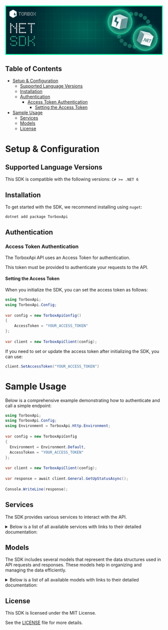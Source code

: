 ![Logo](https://raw.githubusercontent.com/TorBox-App/torbox-sdk-dotnet/main/assets/banner.png)

## Table of Contents

- [Setup \& Configuration](#setup--configuration)
  - [Supported Language Versions](#supported-language-versions)
  - [Installation](#installation)
  - [Authentication](#authentication)
    - [Access Token Authentication](#access-token-authentication)
      - [Setting the Access Token](#setting-the-access-token)
- [Sample Usage](#sample-usage)
  - [Services](#services)
  - [Models](#models)
  - [License](#license)

# Setup & Configuration

## Supported Language Versions

This SDK is compatible with the following versions: `C# >= .NET 6`

## Installation

To get started with the SDK, we recommend installing using `nuget`:

```bash
dotnet add package TorboxApi
```

## Authentication

### Access Token Authentication

The TorboxApi API uses an Access Token for authentication.

This token must be provided to authenticate your requests to the API.

#### Setting the Access Token

When you initialize the SDK, you can set the access token as follows:

```cs
using TorboxApi;
using TorboxApi.Config;

var config = new TorboxApiConfig()
{
	AccessToken = "YOUR_ACCESS_TOKEN"
};

var client = new TorboxApiClient(config);
```

If you need to set or update the access token after initializing the SDK, you can use:

```cs
client.SetAccessToken("YOUR_ACCESS_TOKEN")
```

# Sample Usage

Below is a comprehensive example demonstrating how to authenticate and call a simple endpoint:

```cs
using TorboxApi;
using TorboxApi.Config;
using Environment = TorboxApi.Http.Environment;

var config = new TorboxApiConfig
{
  Environment = Environment.Default,
  AccessToken = "YOUR_ACCESS_TOKEN"
};

var client = new TorboxApiClient(config);

var response = await client.General.GetUpStatusAsync();

Console.WriteLine(response);

```

## Services

The SDK provides various services to interact with the API.

<details> 
<summary>Below is a list of all available services with links to their detailed documentation:</summary>

| Name                                                                             |
| :------------------------------------------------------------------------------- |
| [TorrentsService](documentation/services/TorrentsService.md)                     |
| [UsenetService](documentation/services/UsenetService.md)                         |
| [WebDownloadsDebridService](documentation/services/WebDownloadsDebridService.md) |
| [GeneralService](documentation/services/GeneralService.md)                       |
| [NotificationsService](documentation/services/NotificationsService.md)           |
| [UserService](documentation/services/UserService.md)                             |
| [RssFeedsService](documentation/services/RssFeedsService.md)                     |
| [IntegrationsService](documentation/services/IntegrationsService.md)             |
| [QueuedService](documentation/services/QueuedService.md)                         |

</details>

## Models

The SDK includes several models that represent the data structures used in API requests and responses. These models help in organizing and managing the data efficiently.

<details> 
<summary>Below is a list of all available models with links to their detailed documentation:</summary>

| Name                                                                                                             | Description |
| :--------------------------------------------------------------------------------------------------------------- | :---------- |
| [CreateTorrentRequest](documentation/models/CreateTorrentRequest.md)                                             |             |
| [CreateTorrentOkResponse](documentation/models/CreateTorrentOkResponse.md)                                       |             |
| [ControlTorrentOkResponse](documentation/models/ControlTorrentOkResponse.md)                                     |             |
| [RequestDownloadLinkOkResponse](documentation/models/RequestDownloadLinkOkResponse.md)                           |             |
| [GetTorrentListOkResponse](documentation/models/GetTorrentListOkResponse.md)                                     |             |
| [GetTorrentCachedAvailabilityOkResponse](documentation/models/GetTorrentCachedAvailabilityOkResponse.md)         |             |
| [ExportTorrentDataOkResponse](documentation/models/ExportTorrentDataOkResponse.md)                               |             |
| [GetTorrentInfoOkResponse](documentation/models/GetTorrentInfoOkResponse.md)                                     |             |
| [GetTorrentInfo1Request](documentation/models/GetTorrentInfo1Request.md)                                         |             |
| [GetTorrentInfo1OkResponse](documentation/models/GetTorrentInfo1OkResponse.md)                                   |             |
| [CreateUsenetDownloadRequest](documentation/models/CreateUsenetDownloadRequest.md)                               |             |
| [CreateUsenetDownloadOkResponse](documentation/models/CreateUsenetDownloadOkResponse.md)                         |             |
| [GetUsenetListOkResponse](documentation/models/GetUsenetListOkResponse.md)                                       |             |
| [CreateWebDownloadRequest](documentation/models/CreateWebDownloadRequest.md)                                     |             |
| [CreateWebDownloadOkResponse](documentation/models/CreateWebDownloadOkResponse.md)                               |             |
| [GetWebDownloadListOkResponse](documentation/models/GetWebDownloadListOkResponse.md)                             |             |
| [GetHosterListOkResponse](documentation/models/GetHosterListOkResponse.md)                                       |             |
| [GetUpStatusOkResponse](documentation/models/GetUpStatusOkResponse.md)                                           |             |
| [GetStatsOkResponse](documentation/models/GetStatsOkResponse.md)                                                 |             |
| [GetChangelogsJsonOkResponse](documentation/models/GetChangelogsJsonOkResponse.md)                               |             |
| [GetNotificationFeedOkResponse](documentation/models/GetNotificationFeedOkResponse.md)                           |             |
| [GetUserDataOkResponse](documentation/models/GetUserDataOkResponse.md)                                           |             |
| [AddReferralToAccountOkResponse](documentation/models/AddReferralToAccountOkResponse.md)                         |             |
| [GetAllJobsOkResponse](documentation/models/GetAllJobsOkResponse.md)                                             |             |
| [GetAllJobsByHashOkResponse](documentation/models/GetAllJobsByHashOkResponse.md)                                 |             |
| [CreateTorrentOkResponseData](documentation/models/CreateTorrentOkResponseData.md)                               |             |
| [GetTorrentListOkResponseData](documentation/models/GetTorrentListOkResponseData.md)                             |             |
| [DataFiles1](documentation/models/DataFiles1.md)                                                                 |             |
| [GetTorrentCachedAvailabilityOkResponseData](documentation/models/GetTorrentCachedAvailabilityOkResponseData.md) |             |
| [GetTorrentInfoOkResponseData](documentation/models/GetTorrentInfoOkResponseData.md)                             |             |
| [DataFiles2](documentation/models/DataFiles2.md)                                                                 |             |
| [GetTorrentInfo1OkResponseData](documentation/models/GetTorrentInfo1OkResponseData.md)                           |             |
| [DataFiles3](documentation/models/DataFiles3.md)                                                                 |             |
| [CreateUsenetDownloadOkResponseData](documentation/models/CreateUsenetDownloadOkResponseData.md)                 |             |
| [GetUsenetListOkResponseData](documentation/models/GetUsenetListOkResponseData.md)                               |             |
| [DataFiles4](documentation/models/DataFiles4.md)                                                                 |             |
| [CreateWebDownloadOkResponseData](documentation/models/CreateWebDownloadOkResponseData.md)                       |             |
| [GetWebDownloadListOkResponseData](documentation/models/GetWebDownloadListOkResponseData.md)                     |             |
| [DataFiles5](documentation/models/DataFiles5.md)                                                                 |             |
| [GetHosterListOkResponseData](documentation/models/GetHosterListOkResponseData.md)                               |             |
| [GetStatsOkResponseData](documentation/models/GetStatsOkResponseData.md)                                         |             |
| [GetChangelogsJsonOkResponseData](documentation/models/GetChangelogsJsonOkResponseData.md)                       |             |
| [GetNotificationFeedOkResponseData](documentation/models/GetNotificationFeedOkResponseData.md)                   |             |
| [GetUserDataOkResponseData](documentation/models/GetUserDataOkResponseData.md)                                   |             |
| [Settings](documentation/models/Settings.md)                                                                     |             |
| [GetAllJobsOkResponseData](documentation/models/GetAllJobsOkResponseData.md)                                     |             |
| [GetAllJobsByHashOkResponseData](documentation/models/GetAllJobsByHashOkResponseData.md)                         |             |

</details>

## License

This SDK is licensed under the MIT License.

See the [LICENSE](LICENSE) file for more details.
